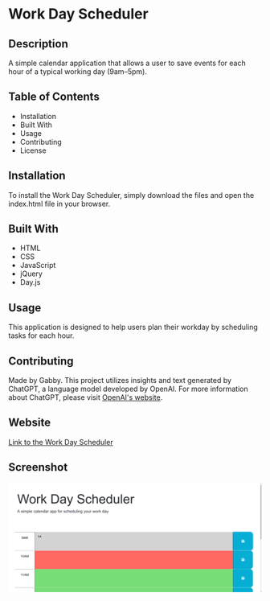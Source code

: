 # Work Day Scheduler

## Description

A simple calendar application that allows a user to save events for each hour of a typical working day (9am–5pm).

## Table of Contents

- Installation
- Built With
- Usage
- Contributing
- License

## Installation

To install the Work Day Scheduler, simply download the files and open the index.html file in your browser.

## Built With

- HTML
- CSS
- JavaScript
- jQuery
- Day.js

## Usage

This application is designed to help users plan their workday by scheduling tasks for each hour.

## Contributing

Made by Gabby. This project utilizes insights and text generated by ChatGPT, a language model developed by OpenAI. For more information about ChatGPT, please visit [OpenAI's website](https://www.openai.com/).

## Website

[Link to the Work Day Scheduler](https://gemperador.github.io/WorkDayScheduler5/)

## Screenshot

![Screenshot of the Work Day Scheduler](image.png)
